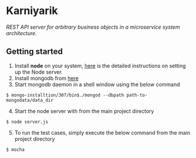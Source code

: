 # Karniyarik
*REST API server for arbitrary business objects in a microservice system architecture.*

## Getting started

1. Install __node__ on your system, [here](https://nodejs.org/en/download/package-manager/) is the detailed instructions on setting up the Node server.
2. Install mongodb from [here](https://docs.mongodb.org/manual/installation/)
3. Start mongodb daemon in a shell window using the below command
```
$ mongo-installtion/307/bin$./mongod --dbpath path-to-mongodata/data_dir
```
4. Start the node server with from the main project directory
```
$ node server.js
```
5. To run the test cases, simply execute the below command from the main project directory
```
$ mocha
```
